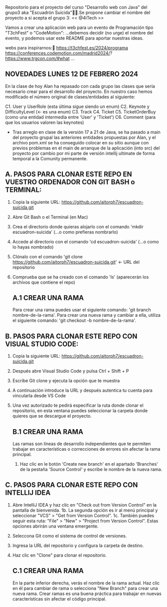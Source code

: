 Repositorio para el proyecto del curso "Desarrollo web con Java" del grupo3 aka "Escuadrón Suicida"💪🏻.Se propone cambiar el nombre del proyecto a si acepta el grupo 3: 
<< @4iTech >>

Vamos a crear una aplicación web para un evento de Programación tipo "T3chFest" o "CodeMotion":
...debemos decidir (no urge) el nombre del evento, y podemos usar este README para aportar nuestras ideas.

webs para inspirarnos:🤔
https://t3chfest.es/2024/programa
https://conferences.codemotion.com/madrid2024/?
https://www.trgcon.com/#what
...

## NOVEDADES LUNES 12 DE FEBRERO 2024 ##
En la clase de hoy Alan ha repasado con cada grupo las clases que sería necesario crear para el desarrollo del proyecto.
En nuestro caso hemos modificado el número original de clases/entidades al siguiente:

C1. User y UserRole (esta última sigue siendo un enum)
C2. Keynote y DifficultyLevel (<- es una enum)
C3. Track
C4. Ticket
C5. TicketOrderBuy (como una entidad intermedia entre 'User' y 'Ticket')
C6. Comment (para que los usuarios valoren las keynotes)


* Tras arreglo en clase de la versión 17 a 21 de Java, se ha pasado a main del proyecto grupal las anteriores 
entidades propuestas por Alan, y el archivo pom.xml se ha conseguido colocar en su sitio
aunque con previos problemas en el main de arranque de la aplicación (into src) del proyecto por cambio por mi parte de versión intellij ultimate de forma temporal a la Comunity permanente.





## A. PASOS PARA CLONAR ESTE REPO EN VUESTRO ORDENADOR CON GIT BASH o TERMINAL: ##

1. Copia la siguiente URL: https://github.com/aitorph7/escuadron-suicida.git
2. Abre Git Bash o el Terminal (en Mac)
3. Crea el directorio donde quieras alojarlo con el comando 'mkdir escuadron-suicida' (...o como prefieras nombrarlo)
4. Accede al directorio con el comando 'cd escuadron-suicida' (...o como lo hayas nombrado)
5. Clónalo con el comando 'git clone https://github.com/aitorph7/escuadron-suicida.git' <- URL del repositorio
6. Comprueba que se ha creado con el comando 'ls' (aparecerán los archivos que contiene el repo)

   ## A.1 CREAR UNA RAMA ##

   Para crear una rama puedes usar el siguiente comando: 'git branch nombre-de-la-rama'.
   Para crear una nueva rama y cambiar a ella, utiliza el siguiente comando: 'git checkout -b nombre-de-la-rama'.

## B. PASOS PARA CLONAR ESTE REPO CON VISUAL STUDIO CODE: ##

1. Copia la siguiente URL: https://github.com/aitorph7/escuadron-suicida.git
2. Después abre Visual Studio Code y pulsa Ctrl + Shift + P
3. Escribe Git clone y ejecuta la opción que te muestra
4. A continuación introduce la URL y después autentica tu cuenta para vincularla desde VS Code
5. Una vez autorizado te pedirá especificar la ruta donde clonar el repositorio, en esta ventana puedes seleccionar la carpeta donde quieres que se descargue el proyecto.

   ## B.1 CREAR UNA RAMA ##

   Las ramas son líneas de desarrollo independientes que te permiten trabajar en características o correcciones de errores sin afectar la rama principal.
    1. Haz clic en le botón 'Create new branch' en el apartado 'Branches' de la pestaña 'Source Control' y escribe le nombre de la nueva rama.


## C. PASOS PARA CLONAR ESTE REPO CON INTELLIJ IDEA ##

1. Abre IntelliJ IDEA y haz clic en "Check out from Version Control" en la pantalla de bienvenida.
   1b. La segunda opción es ir al menú principal y seleccionar "VCS" > "Get from Version Control".
   1c. También puedes seguir esta ruta: "File" > "New" > "Project from Version Control".
   Estas opciones abrirán una ventana emergente.
2. Seleccona Git como el sistema de control de versiones.
3. Ingresa la URL del repositorio y configura la carpeta de destino.
4. Haz clic en "Clone" para clonar el repositorio.

   ## C.1 CREAR UNA RAMA ##

   En la parte inferior derecha, verás el nombre de la rama actual. Haz clic en él para cambiar de rama o selecciona "New Branch" para crear una nueva rama.
   Crear ramas es una buena práctica para trabajar en nuevas características sin afectar el código principal.
